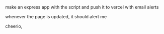 
make an express app with the script and push it to vercel with email alerts

whenever the page is updated, it should alert me


cheerio, 